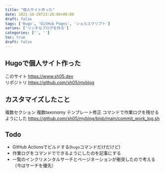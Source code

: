 ```yaml
---
title: "個人サイト作った"
date: 2021-10-28T23:28:00+09:00
draft: false
tags: ['Hugo', 'GitHub Pages', 'シェルスクリプト']
series: ['リッチなブログを作る']
categories: ['', '']
toc: true
draft: false
---
```


## Hugoで個人サイト作った

このサイト https://www.sh05.dev  
リポジトリ https://github.com/sh05/myblog

## カスタマイズしたこと

複数セクション
複数taxonomy
テンプレート修正
コマンドで作業ログを残せるようにした https://github.com/sh05/myblog/blob/main/commit_work_log.sh

## Todo

- GitHub Actionsでビルドする(`hugo`コマンドだけだけど)
- 作業ログをコマンドでできるようにしたのを記事にする
- 一覧のインクリメンタルサーチとページネーションが衝突したので考える（今はサーチを優先）
